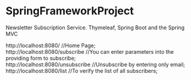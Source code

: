 # SpringFrameworkProject
Newsletter Subscription Service. Thymeleaf, Spring Boot and the Spring MVC

http://localhost:8080/             //Home Page;  
http://localhost:8080/subscribe    //You can enter parameters into the providing form to subscribe;    
http://localhost:8080/unsubscribe  //Unsubscribe by entering only email;       
http://localhost:8080/list         //To verify the list of all subscribers;      
